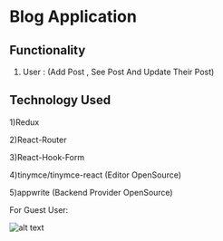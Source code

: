 # Blog Application 
## Functionality
1) User : (Add Post , See Post And Update Their Post)

## Technology Used
1)Redux

2)React-Router

3)React-Hook-Form

4)tinymce/tinymce-react (Editor OpenSource)

5)appwrite (Backend Provider OpenSource)


For Guest User:

![alt text](<Screenshot 2024-08-14 at 12.01.10 AM.png>)